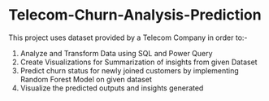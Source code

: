 # Telecom-Churn-Analysis-Prediction
This project uses dataset provided by a Telecom Company in order to:-
1. Analyze and Transform Data using SQL and Power Query
2. Create Visualizations for Summarization of insights from given Dataset
3. Predict churn status for newly joined customers by implementing Random Forest Model on given dataset
4. Visualize the predicted outputs and insights generated
